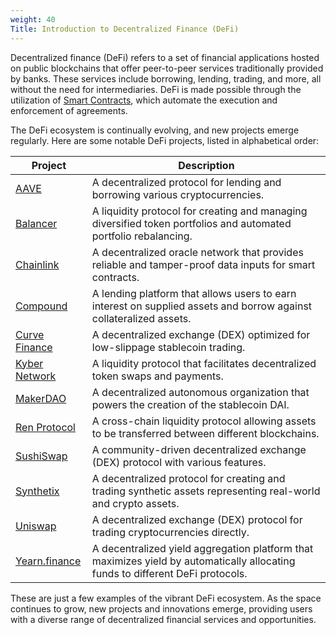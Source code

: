 ```yaml
---
weight: 40
Title: Introduction to Decentralized Finance (DeFi)
---
```


Decentralized finance (DeFi) refers to a set of financial applications hosted on public blockchains that offer peer-to-peer services traditionally provided by banks. These services include borrowing, lending, trading, and more, all without the need for intermediaries. DeFi is made possible through the utilization of [Smart Contracts](https://www.investopedia.com/terms/s/smart-contracts.asp), which automate the execution and enforcement of agreements.

The DeFi ecosystem is continually evolving, and new projects emerge regularly. Here are some notable DeFi projects, listed in alphabetical order:

| Project                                                                                             | Description                                                                                   |
|-----------------------------------------------------------------------------------------------------|-----------------------------------------------------------------------------------------------|
| [AAVE](https://aave.com/)                                                                            | A decentralized protocol for lending and borrowing various cryptocurrencies.                    |
| [Balancer](https://balancer.finance/)                                                                | A liquidity protocol for creating and managing diversified token portfolios and automated portfolio rebalancing.          |
| [Chainlink](https://chain.link/)                                                                     | A decentralized oracle network that provides reliable and tamper-proof data inputs for smart contracts. |
| [Compound](https://compound.finance/)                                                                | A lending platform that allows users to earn interest on supplied assets and borrow against collateralized assets. |
| [Curve Finance](https://curve.fi/)                                                                   | A decentralized exchange (DEX) optimized for low-slippage stablecoin trading.                |
| [Kyber Network](https://kyber.network/)                                                              | A liquidity protocol that facilitates decentralized token swaps and payments.                      |
| [MakerDAO](https://makerdao.com/en/)                                                                 | A decentralized autonomous organization that powers the creation of the stablecoin DAI.    |
| [Ren Protocol](https://renproject.io/)                                                               | A cross-chain liquidity protocol allowing assets to be transferred between different blockchains. |
| [SushiSwap](https://sushi.com/)                                                                      | A community-driven decentralized exchange (DEX) protocol with various features.               |
| [Synthetix](https://synthetix.io/)                                                                   | A decentralized protocol for creating and trading synthetic assets representing real-world and crypto assets. |
| [Uniswap](https://uniswap.org/)                                                                      | A decentralized exchange (DEX) protocol for trading cryptocurrencies directly.                |
| [Yearn.finance](https://yearn.finance/)                                                              | A decentralized yield aggregation platform that maximizes yield by automatically allocating funds to different DeFi protocols. |

These are just a few examples of the vibrant DeFi ecosystem. As the space continues to grow, new projects and innovations emerge, providing users with a diverse range of decentralized financial services and opportunities.
